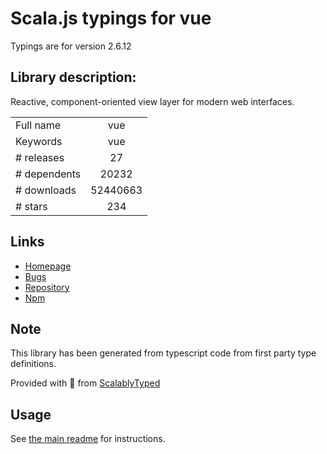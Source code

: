 
# Scala.js typings for vue

Typings are for version 2.6.12

## Library description:
Reactive, component-oriented view layer for modern web interfaces.

|                    |                 |
| ------------------ | :-------------: |
| Full name          | vue |
| Keywords           | vue |
| # releases         | 27 |
| # dependents       | 20232 |
| # downloads        | 52440663 |
| # stars            | 234 |

## Links
- [Homepage](https://github.com/vuejs/vue#readme)
- [Bugs](https://github.com/vuejs/vue/issues)
- [Repository](https://github.com/vuejs/vue)
- [Npm](https://www.npmjs.com/package/vue)
    


## Note
This library has been generated from typescript code from first party type definitions.

Provided with :purple_heart: from [ScalablyTyped](https://github.com/oyvindberg/ScalablyTyped)

## Usage
See [the main readme](../../readme.md) for instructions.


